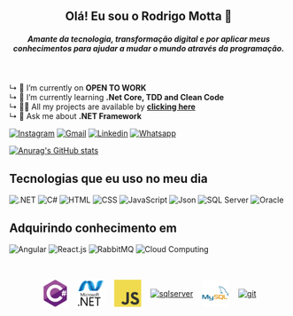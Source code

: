 <h2 align="center">Olá! Eu sou o <b>Rodrigo Motta</b> 👊</h2>
<h5 align="center" dir="auto">Amante da tecnologia, transformação digital e por aplicar meus conhecimentos para ajudar a mudar o mundo através da programação.</h5><br>

↳ 🔭 I’m currently on **OPEN TO WORK**<br/>
↳ 🌱 I’m currently learning **.Net Core, TDD and Clean Code**<br/>
↳ 👨‍💻 All my projects are available by **[clicking here](https://github.com/rodrigomotta-ti?tab=repositories)** <br/>
↳ 💬 Ask me about **.NET Framework**<br/>

[![Instagram](https://img.shields.io/badge/Instagram-E4405F?style=for-the-badge&logo=instagram&logoColor=white)](https://www.instagram.com/rodriigodrmotta)
[![Gmail](https://img.shields.io/badge/Gmail-%23333?style=for-the-badge&logo=gmail&logoColor=white)](mailto:rodrigodrmotta.dev@gmail.com)
[![Linkedin](https://img.shields.io/badge/LinkedIn-0077B5?style=for-the-badge&logo=linkedin&logoColor=white)](https://www.linkedin.com/in/rodrigodrmotta)
[![Whatsapp](https://img.shields.io/badge/WhatsApp-25D366?style=for-the-badge&logo=whatsapp&logoColor=white)](https://wa.me/5521979618102)

[![Anurag's GitHub stats](https://github-readme-stats.vercel.app/api?username=rodrigomotta-ti&show_icons=true&theme=dracula&count_private=true)](https://github.com/rodrigomotta-ti/github-readme-stats)

<!--## Tecnologias que utilizo diariamente-->
## Tecnologias que eu uso no meu dia
![.NET](https://img.shields.io/badge/.NET-5C2D91?style=for-the-badge&logo=.net&logoColor=white)
![C#](https://img.shields.io/badge/C%23-430098?style=for-the-badge&logo=c-sharp&logoColor=white)
![HTML](https://img.shields.io/badge/HTML5-E34F26?style=for-the-badge&logo=html5&logoColor=white)
![CSS](https://img.shields.io/badge/CSS-239120?&style=for-the-badge&logo=css3&logoColor=white)
![JavaScript](https://img.shields.io/badge/JavaScript-F7DF1E?style=for-the-badge&logo=javascript&logoColor=black)
![Json](https://img.shields.io/badge/jQuery-0769AD?style=for-the-badge&logo=jquery&logoColor=white)
![SQL Server](https://img.shields.io/badge/SQL%20Server-CC2927?style=for-the-badge&logo=microsoft%20sql%20server&logoColor=white)
![Oracle](https://img.shields.io/badge/Oracle-F80000?style=for-the-badge&logo=oracle&logoColor=white)

<!--## Tecnologias que estou estudando no momento-->
## Adquirindo conhecimento em
![Angular](https://img.shields.io/badge/Angular-DD0031?style=for-the-badge&logo=angular&logoColor=white)
![React.js](https://img.shields.io/badge/React-20232A?style=for-the-badge&logo=react&logoColor=61DAFB)
![RabbitMQ](https://img.shields.io/badge/rabbitmq-%23FF6600.svg?&style=for-the-badge&logo=rabbitmq&logoColor=white)
![Cloud Computing](https://img.shields.io/badge/Cloud_Computing-4285F4?style=for-the-badge&logo=google-cloud&logoColor=white)
<!--![MongoDB](https://img.shields.io/badge/MongoDB-4EA94B?style=for-the-badge&logo=mongodb&logoColor=white)-->
<!--![Node.js](https://img.shields.io/badge/Node.js-43853D?style=for-the-badge&logo=node.js&logoColor=white)-->

<h2 dir="auto"></h2><br>
<div style="display:inline_block;" align="center">
<a href="https://www.w3schools.com/cs/"><img src="https://raw.githubusercontent.com/devicons/devicon/master/icons/csharp/csharp-original.svg" alt="csharp" width="50" height="50" align="center" /></a>
&nbsp;&nbsp;
<a href="https://dotnet.microsoft.com/"><img src="https://raw.githubusercontent.com/devicons/devicon/master/icons/dot-net/dot-net-original-wordmark.svg" alt="dotnet" width="50" height="50" align="center" /></a>
&nbsp;&nbsp;	
<a href="https://developer.mozilla.org/en-US/docs/Web/JavaScript"><img src="https://raw.githubusercontent.com/devicons/devicon/master/icons/javascript/javascript-original.svg" alt="javascript" width="50" height="50" align="center" /></a>
&nbsp;&nbsp;
<a href="https://www.microsoft.com/en-us/sql-server"><img src="https://www.svgrepo.com/show/303229/microsoft-sql-server-logo.svg" alt="sqlserver" width="50" height="50" align="center" /></a>
&nbsp;&nbsp;
<a href="https://www.mysql.com/"><img src="https://raw.githubusercontent.com/devicons/devicon/master/icons/mysql/mysql-original-wordmark.svg" alt="mysql" width="50" height="50" align="center" /></a>
&nbsp;&nbsp;
<a href="https://git-scm.com/" rel="nofollow"> <img src="https://www.vectorlogo.zone/logos/git-scm/git-scm-icon.svg" alt="git" width="50" height="50" align="center" /></a>
</div>

